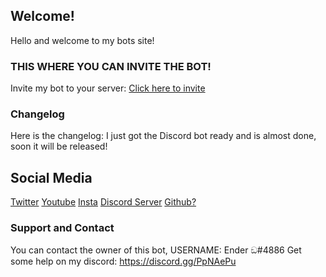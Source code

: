 ## Welcome!
Hello and welcome to my bots site!

### THIS WHERE YOU CAN INVITE THE BOT!

Invite my bot to your server: 
[Click here to invite](https://discord.com/api/oauth2/authorize?client_id=809888932774543401&permissions=8&scope=bot)

### Changelog

Here is the changelog:
I just got the Discord bot ready and is almost done, soon it will be released!

## Social Media
[Twitter](https://twitter.com/Endlord15)
[Youtube](https://bit.ly/Endlord15YT)
[Insta](https://instagram.com/endlord15)
[Discord Server](https://discord.gg/PpNAePu)
[Github?](https://github.com/Endlord15)
### Support and Contact

You can contact the owner of this bot, USERNAME: Ender ඞ#4886
Get some help on my discord: https://discord.gg/PpNAePu

